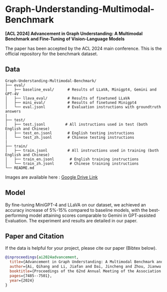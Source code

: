 # Graph-Understanding-Multimodal-Benchmark

**[ACL 2024] Advancement in Graph Understanding: A Multimodal Benchmark and Fine-Tuning of Vision-Language Models**

The paper has been accepted by the ACL 2024 main conference. This is the official repository for the benchmark dataset.

## Data

```
Graph-Understanding-Multimodal-Benchmark/
├── eval/
│   ├── baseline_eval/      # Results of LLaVA, Minigpt4, Gemini and GPT-4V
│   ├── llava_eval/         # Results of finetuned LLaVA 
│   ├── mini_eval/          # Results of finetuned Minigpt4
│   └── eval.jsonl          # Evaluation instructions with groundtruth answers
|
├── test/
│   ├── test.jsonl         # All instructions used in test (both English and Chinese)
│   ├── test_en.jsonl       # English testing instructions
│   └── test_zh.jsonl       # Chinese testing instructions
|
├── train/
│   ├── train.jsonl         # All instructions used in training (both English and Chinese)
│   ├── train_en.jsonl       # English training instructions
│   └── train_zh.jsonl       # Chinese training instructions
└── README.md
```

Images are available here : [Google Drive Link](https://drive.google.com/drive/folders/1fcIHuCMGAU8tboMXDqetXrP0WkQAxerp?usp=sharing)

## Model

By fine-tuning MiniGPT-4 and LLaVA on our dataset, we achieved an accuracy increase of 5%-15% compared to baseline models, with the best-performing model attaining scores comparable to Gemini in GPT-assisted Evaluation. The experiment and results are detailed in our paper.

## Paper and Citation

If the data is helpful for your project, please cite our paper (Bibtex below).
```bibtex
@inproceedings{ai2024advancement,
  title={Advancement in Graph Understanding: A Multimodal Benchmark and Fine-Tuning of Vision-Language Models},
  author={Ai, Qihang and Li, Jiafan and Dai, Jincheng and Zhou, Jianwu and Liu, Lemao and Jiang, Haiyun and Shi, Shuming},
  booktitle={Proceedings of the 62nd Annual Meeting of the Association for Computational Linguistics (Volume 1: Long Papers)},
  pages={7485--7501},
  year={2024}
}